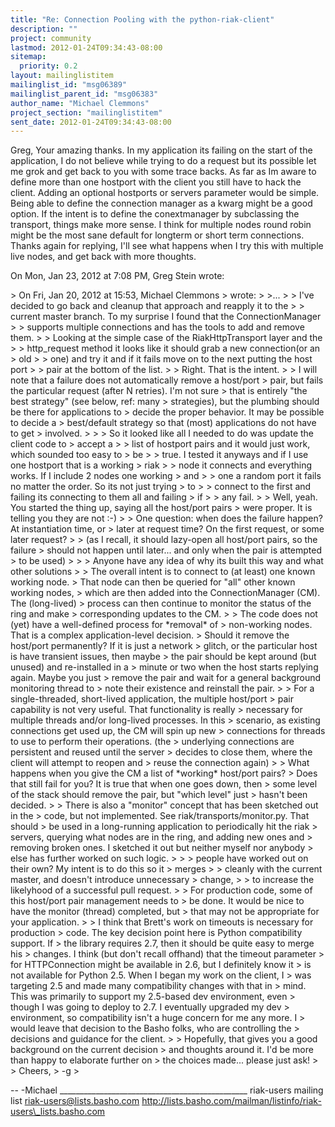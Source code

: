 ```yaml
---
title: "Re: Connection Pooling with the python-riak-client"
description: ""
project: community
lastmod: 2012-01-24T09:34:43-08:00
sitemap:
  priority: 0.2
layout: mailinglistitem
mailinglist_id: "msg06389"
mailinglist_parent_id: "msg06383"
author_name: "Michael Clemmons"
project_section: "mailinglistitem"
sent_date: 2012-01-24T09:34:43-08:00
---
```



Greg,
Your amazing thanks. In my application its failing on the start of the
application, I do not believe while trying to do a request but its possible
let me grok and get back to you with some trace backs.
As far as Im aware to define more than one hostport with the client you
still have to hack the client. Adding an optional hostports or servers
parameter would be simple.
Being able to define the connection manager as a kwarg might be a good
option. If the intent is to define the conextmanager by subclassing the
transport, things make more sense. I think for multiple nodes round robin
might be the most sane default for longterm or short term connections.
Thanks again for replying, I'll see what happens when I try this with
multiple live nodes, and get back with more thoughts.

On Mon, Jan 23, 2012 at 7:08 PM, Greg Stein  wrote:

&gt; On Fri, Jan 20, 2012 at 15:53, Michael Clemmons 
&gt; wrote:
&gt; &gt;...
&gt; &gt; I've decided to go back and cleanup that approach and reapply it to the
&gt; &gt; current master branch. To my surprise I found that the ConnectionManager
&gt; &gt; supports multiple connections and has the tools to add and remove them.
&gt; &gt; Looking at the simple case of the RiakHttpTransport layer and the
&gt; &gt; http\_request method it looks like it should grab a new connection(or an
&gt; old
&gt; &gt; one) and try it and if it fails move on to the next putting the host port
&gt; &gt; pair at the bottom of the list.
&gt;
&gt; Right. That is the intent.
&gt;
&gt; I will note that a failure does not automatically remove a host/port
&gt; pair, but fails the particular request (after N retries). I'm not sure
&gt; that is entirely "the best strategy" (see below, ref: many
&gt; strategies), but the plumbing should be there for applications to
&gt; decide the proper behavior. It may be possible to decide a
&gt; best/default strategy so that (most) applications do not have to get
&gt; involved.
&gt;
&gt; &gt; So it looked like all I needed to do was update the client code to
&gt; accept a
&gt; &gt; list of hostport pairs and it would just work, which sounded too easy to
&gt; be
&gt; &gt; true. I tested it anyways and if I use one hostport that is a working
&gt; riak
&gt; &gt; node it connects and everything works. If I include 2 nodes one working
&gt; and
&gt; &gt; one a random port it fails no matter the order. So its not just trying
&gt; to
&gt; &gt; connect to the first and failing its connecting to them all and failing
&gt; if
&gt; &gt; any fail.
&gt;
&gt; Well, yeah. You started the thing up, saying all the host/port pairs
&gt; were proper. It is telling you they are not :-)
&gt;
&gt; One question: when does the failure happen? At instantiation time, or
&gt; later at request time? On the first request, or some later request?
&gt;
&gt; (as I recall, it should lazy-open all host/port pairs, so the failure
&gt; should not happen until later... and only when the pair is attempted
&gt; to be used)
&gt;
&gt; &gt; Anyone have any idea of why its built this way and what other solutions
&gt;
&gt; The overall intent is to connect to (at least) one known working node.
&gt; That node can then be queried for "all" other known working nodes,
&gt; which are then added into the ConnectionManager (CM). The (long-lived)
&gt; process can then continue to monitor the status of the ring and make
&gt; corresponding updates to the CM.
&gt;
&gt; The code does not (yet) have a well-defined process for \*removal\* of
&gt; non-working nodes. That is a complex application-level decision.
&gt; Should it remove the host/port permanently? If it is just a network
&gt; glitch, or the particular host is have transient issues, then maybe
&gt; the pair should be kept around (but unused) and re-installed in a
&gt; minute or two when the host starts replying again. Maybe you just
&gt; remove the pair and wait for a general background monitoring thread to
&gt; note their existence and reinstall the pair.
&gt;
&gt; For a single-threaded, short-lived application, the multiple host/port
&gt; pair capability is not very useful. That functionality is really
&gt; necessary for multiple threads and/or long-lived processes. In this
&gt; scenario, as existing connections get used up, the CM will spin up new
&gt; connections for threads to use to perform their operations. (the
&gt; underlying connections are persistent and reused until the server
&gt; decides to close them, where the client will attempt to reopen and
&gt; reuse the connection again)
&gt;
&gt; What happens when you give the CM a list of \*working\* host/port pairs?
&gt; Does that still fail for you? It is true that when one goes down, then
&gt; some level of the stack should remove the pair, but "which level" just
&gt; hasn't been decided.
&gt;
&gt; There is also a "monitor" concept that has been sketched out in the
&gt; code, but not implemented. See riak/transports/monitor.py. That should
&gt; be used in a long-running application to periodically hit the riak
&gt; servers, querying what nodes are in the ring, and adding new ones and
&gt; removing broken ones. I sketched it out but neither myself nor anybody
&gt; else has further worked on such logic.
&gt;
&gt; &gt; people have worked out on their own? My intent is to do this so it
&gt; merges
&gt; &gt; cleanly with the current master, and doesn't introduce unnecessary
&gt; change,
&gt; &gt; to increase the likelyhood of a successful pull request.
&gt;
&gt; For production code, some of this host/port pair management needs to
&gt; be done. It would be nice to have the monitor (thread) completed, but
&gt; that may not be appropriate for your application.
&gt;
&gt; I think that Brett's work on timeouts is necessary for production
&gt; code. The key decision point here is Python compatibility support. If
&gt; the library requires 2.7, then it should be quite easy to merge his
&gt; changes. I think (but don't recall offhand) that the timeout parameter
&gt; for HTTPConnection might be available in 2.6, but I definitely know it
&gt; is not available for Python 2.5. When I began my work on the client, I
&gt; was targeting 2.5 and made many compatibility changes with that in
&gt; mind. This was primarily to support my 2.5-based dev environment, even
&gt; though I was going to deploy to 2.7. I eventually upgraded my dev
&gt; environment, so compatibility isn't a huge concern for me any more. I
&gt; would leave that decision to the Basho folks, who are controlling the
&gt; decisions and guidance for the client.
&gt;
&gt; Hopefully, that gives you a good background on the current decision
&gt; and thoughts around it. I'd be more than happy to elaborate further on
&gt; the choices made... please just ask!
&gt;
&gt; Cheers,
&gt; -g
&gt;



-- 
-Michael
\_\_\_\_\_\_\_\_\_\_\_\_\_\_\_\_\_\_\_\_\_\_\_\_\_\_\_\_\_\_\_\_\_\_\_\_\_\_\_\_\_\_\_\_\_\_\_
riak-users mailing list
riak-users@lists.basho.com
http://lists.basho.com/mailman/listinfo/riak-users\_lists.basho.com


